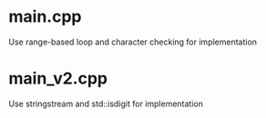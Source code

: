 # main.cpp
Use range-based loop and character checking for implementation
# main_v2.cpp
Use stringstream and std::isdigit for implementation
